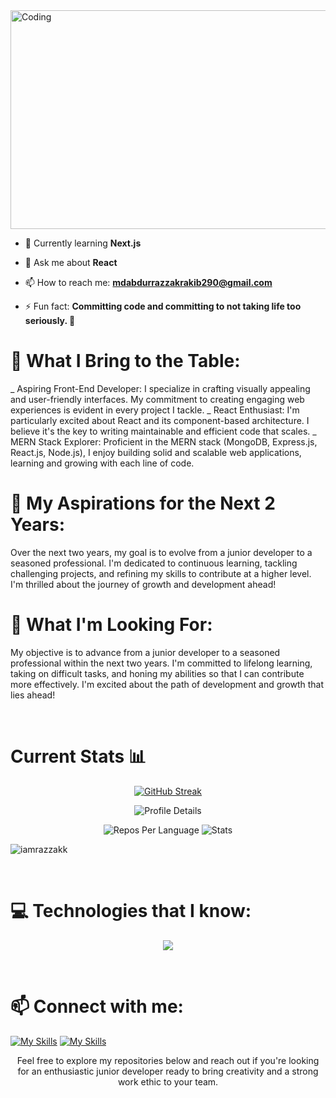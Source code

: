 <img align="center" alt="Coding" width="1280" height="350" src="https://i.ibb.co/88QGj8p/MERN-Starc-Developer.png">

- 🌱 Currently learning **Next.js**

- 💬 Ask me about **React**
- 📫 How to reach me: **mdabdurrazzakrakib290@gmail.com**
- ⚡ Fun fact: **Committing code and committing to not taking life too seriously. 🤪**


# 🚀 What I Bring to the Table:
_ Aspiring Front-End Developer: I specialize in crafting visually appealing and user-friendly interfaces. My commitment to creating engaging web experiences is evident in every project I tackle.
_ React Enthusiast: I'm particularly excited about React and its component-based architecture. I believe it's the key to writing maintainable and efficient code that scales.
_ MERN Stack Explorer: Proficient in the MERN stack (MongoDB, Express.js, React.js, Node.js), I enjoy building solid and scalable web applications, learning and growing with each line of code.

# 🌟 My Aspirations for the Next 2 Years:
Over the next two years, my goal is to evolve from a junior developer to a seasoned professional. I'm dedicated to continuous learning, tackling challenging projects, and refining my skills to contribute at a higher level. I'm thrilled about the journey of growth and development ahead!

# 💼 What I'm Looking For:
My objective is to advance from a junior developer to a seasoned professional within the next two years. I'm committed to lifelong learning, taking on difficult tasks, and honing my abilities so that I can contribute more effectively. I'm excited about the path of development and growth that lies ahead!

<br>

# Current Stats 📊

  <p align="center">
    <a href="https://git.io/streak-stats">
        <img src="https://github-readme-streak-stats.herokuapp.com?user=iamRazzakk&theme=algolia" alt="GitHub Streak">
    </a>
</p>

<p align="center">
    <img src="http://github-profile-summary-cards.vercel.app/api/cards/profile-details?username=iamRazzakk&theme=yeblu" alt="Profile Details">
</p>

<p align="center">
    <img src="http://github-profile-summary-cards.vercel.app/api/cards/repos-per-language?username=iamrazzakk&theme=algolia" alt="Repos Per Language">
    <img src="http://github-profile-summary-cards.vercel.app/api/cards/stats?username=iamrazzakk&theme=algolia" alt="Stats">
</p>
<p><img align="center" src="https://github-readme-streak-stats.herokuapp.com/?user=iamrazzakk&" alt="iamrazzakk" /></p>


<br>

# 💻 Technologies that I know:

<p align="center">
  <a href="https://skillicons.dev">
    <img src="https://skillicons.dev/icons?i=html,css,tailwind,js,react,express,mongodb,firebase,nodejs,nextjs,git,github,vscode,figma" />
  </a>
</p>

<br>

# 📫 Connect with me:

[![My Skills](https://skillicons.dev/icons?i=linkedin)](https://www.linkedin.com/in/razzak392/)  [![My Skills](https://skillicons.dev/icons?i=twitter)](https://twitter.com/rakibt23p) <br>
<p align="center"> Feel free to explore my repositories below and reach out if you're looking for an enthusiastic junior developer ready to bring creativity and a strong work ethic to your team.</p>

